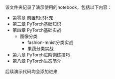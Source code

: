 该文件夹记录了演示使用的notebook，包括以下内容：
- 第零章 前置知识补充
- 第二章 PyTorch基础知识
- 第四章 PyTorch基础实战
  - 图像分类
    - fashion-mnist分类实战
    - 果蔬分类实战
- 第六章 PyTorch进阶训练技巧
- 第八章 PyTorch生态简介

后续演示代码均会添加进来
